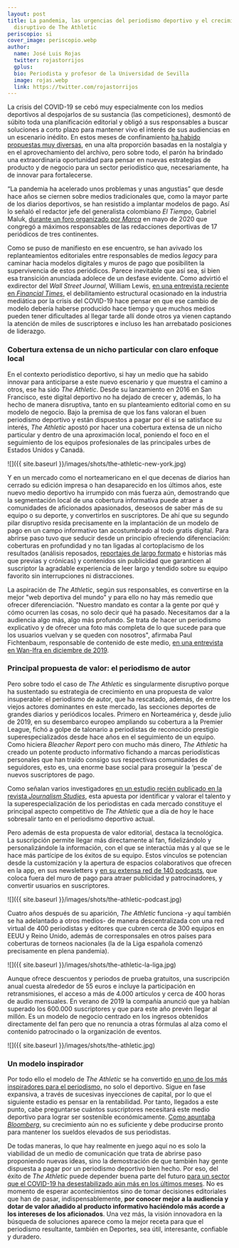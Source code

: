 ```yaml
---
layout: post
title: La pandemia, las urgencias del periodismo deportivo y el crecimiento
  disruptivo de The Athletic
periscopio: si
cover_image: periscopio.webp
author:
  name: José Luis Rojas
  twitter: rojastorrijos
  gplus:  
  bio: Periodista y profesor de la Universidad de Sevilla
  image: rojas.webp
  link: https://twitter.com/rojastorrijos
---
```

La crisis del COVID-19 se cebó muy especialmente con los medios deportivos al despojarlos de su sustancia (las competiciones), desmontó de súbito toda una planificación editorial y obligó a sus responsables a buscar soluciones a corto plazo para mantener vivo el interés de sus audiencias en un escenario inédito. En estos meses de confinamiento [ha habido propuestas muy diversas](https://periodismodeportivodecalidad.blogspot.com/2020/03/soluciones-editoriales-de-un-periodismo.html), en una alta proporción basadas en la nostalgia y en el aprovechamiento del archivo, pero sobre todo, el parón ha brindado una extraordinaria oportunidad para pensar en nuevas estrategias de producto y de negocio para un sector periodístico que, necesariamente, ha de innovar para fortalecerse.

“La pandemia ha acelerado unos problemas y unas angustias” que desde hace años se ciernen sobre medios tradicionales que, como la mayor parte de los diarios deportivos, se han resistido a implantar modelos de pago. Así lo señaló el redactor jefe del generalista colombiano *El Tiempo*, Gabriel Maluk, [durante un foro organizado por *Marca*](https://periodismodeportivodecalidad.blogspot.com/2020/05/retos-y-reflexiones-pendientes-para-el.html) en mayo de 2020 que congregó a máximos responsables de las redacciones deportivas de 17 periódicos de tres continentes.

Como se puso de manifiesto en ese encuentro, se han avivado los replanteamientos editoriales entre responsables de medios *legacy* para caminar hacia modelos digitales y muros de pago que posibiliten la supervivencia de estos periódicos. Parece inevitable que así sea, si bien esa transición anunciada adolece de un desfase evidente. Como advirtió el exdirector del *Wall Street Journal*, William Lewis, [en una entrevista reciente en *Financial Times*,](https://www.ft.com/content/9c4fcfbc-937a-4b51-94c3-444673ac156d) el debilitamiento estructural ocasionado en la industria mediática por la crisis del COVID-19 hace pensar en que ese cambio de modelo debería haberse producido hace tiempo y que muchos medios pueden tener dificultades al llegar tarde allí donde otros ya vienen captando la atención de miles de suscriptores e incluso les han arrebatado posiciones de liderazgo.

### Cobertura extensa de un nicho particular con claro enfoque local

En el contexto periodístico deportivo, si hay un medio que ha sabido innovar para anticiparse a este nuevo escenario y que muestra el camino a otros, ese ha sido *The Athletic*. Desde su lanzamiento en 2016 en San Francisco, este digital deportivo no ha dejado de crecer y, además, lo ha hecho de manera disruptiva, tanto en su planteamiento editorial como en su modelo de negocio. Bajo la premisa de que los fans valoran el buen periodismo deportivo y están dispuestos a pagar por él si se satisface su interés, *The Athletic* apostó por hacer una cobertura extensa de un nicho particular y dentro de una aproximación local, poniendo el foco en el seguimiento de los equipos profesionales de las principales urbes de Estados Unidos y Canadá.

![]({{ site.baseurl }}/images/shots/the-athletic-new-york.jpg)

Y en un mercado como el norteamericano en el que decenas de diarios han cerrado su edición impresa o han desaparecido en los últimos años, este nuevo medio deportivo ha irrumpido con más fuerza aún, demostrando que la segmentación local de una cobertura informativa puede atraer a comunidades de aficionados apasionados, deseosos de saber más de su equipo o su deporte, y convertirlos en suscriptores. De ahí que su segundo pilar disruptivo resida precisamente en la implantación de un modelo de pago en un campo informativo tan acostumbrado al todo gratis digital. Para abrirse paso tuvo que seducir desde un principio ofreciendo diferenciación: coberturas en profundidad y no tan ligadas al cortoplacismo de los resultados (análisis reposados, [reportajes de largo formato](https://theathletic.com/ink/) e historias más que previas y crónicas) y contenidos sin publicidad que garanticen al suscriptor la agradable experiencia de leer largo y tendido sobre su equipo favorito sin interrupciones ni distracciones.

La aspiración de *The Athletic*, según sus responsables, es convertirse en la mejor "web deportiva del mundo" y para ello no hay más remedio que ofrecer diferenciación. "Nuestro mandato es contar a la gente por qué y cómo ocurren las cosas, no solo decir qué ha pasado. Necesitamos dar a la audiencia algo más, algo más profundo. Se trata de hacer un periodismo explicativo y de ofrecer una foto más completa de lo que sucede para que los usuarios vuelvan y se queden con nosotros", afirmaba Paul Fichtenbaum, responsable de contenido de este medio, [en una entrevista en Wan-Ifra en diciembre de 2019](https://blog.wan-ifra.org/2019/12/10/qa-with-the-athletic-s-paul-fichtenbaum-our-vision-is-to-be-the-sports-page-for-the-world).

### Principal propuesta de valor: el periodismo de autor

Pero sobre todo el caso de *The Athletic* es singularmente disruptivo porque ha sustentado su estrategia de crecimiento en una propuesta de valor insuperable: el periodismo de autor, que ha rescatado, además, de entre los viejos actores dominantes en este mercado, las secciones deportes de grandes diarios y periódicos locales. Primero en Norteamérica y, desde julio de 2019, en su desembarco europeo ampliando su cobertura a la Premier League, fichó a golpe de talonario a periodistas de reconocido prestigio superespecializados desde hace años en el seguimiento de un equipo. Como hiciera *Bleacher Report* pero con mucho más dinero, *The Athletic* ha creado un potente producto informativo fichando a marcas periodísticas personales que han traído consigo sus respectivas comunidades de seguidores, esto es, una enorme base social para proseguir la ‘pesca’ de nuevos suscriptores de pago.

Como señalan varios investigadores [en un estudio recién publicado en la revista *Journalism Studies*](https://www.tandfonline.com/doi/abs/10.1080/1461670X.2020.1763191?journalCode=rjos20), esta apuesta por identificar y valorar el talento y la superespecialización de los periodistas en cada mercado constituye el principal aspecto competitivo de *The Athletic* que a día de hoy le hace sobresalir tanto en el periodismo deportivo actual.

Pero además de esta propuesta de valor editorial, destaca la tecnológica. La suscripción permite llegar más directamente al fan, fidelizándolo y personalizándole la información, con el que se interactúa más y al que se le hace más partícipe de los éxitos de su equipo. Estos vínculos se potencian desde la customización y la apertura de espacios colaborativos que ofrecen en la app, en sus newsletters y [en su extensa red de 140 podcasts](https://theathletic.com/podcasts/), que coloca fuera del muro de pago para atraer publicidad y patrocinadores, y convertir usuarios en suscriptores.

![]({{ site.baseurl }}/images/shots/the-athletic-podcast.jpg)

Cuatro años después de su aparición, *The Athletic* funciona -y aquí también se ha adelantado a otros medios- de manera descentralizada con una red virtual de 400 periodistas y editores que cubren cerca de 300 equipos en EEUU y Reino Unido, además de corresponsales en otros países para coberturas de torneos nacionales (la de la Liga española comenzó precisamente en plena pandemia). 

![]({{ site.baseurl }}/images/shots/the-athletic-la-liga.jpg)

Aunque ofrece descuentos y periodos de prueba gratuitos, una suscripción anual cuesta alrededor de 55 euros e incluye la participación en retransmisiones, el acceso a más de 4.000 artículos y cerca de 400 horas de audio mensuales. En verano de 2019 la compañía anunció que ya habían superado los 600.000 suscriptores y que para este año prevén llegar al millón. Es un modelo de negocio centrado en los ingresos obtenidos directamente del fan pero que no renuncia a otras fórmulas al alza como el contenido patrocinado o la organización de eventos.

![]({{ site.baseurl }}/images/shots/the-athletic.jpg)

### Un modelo inspirador

Por todo ello el modelo de *The Athletic* se ha convertido [en uno de los más inspiradores para el periodismo,](https://whatsnewinpublishing.com/top-8-paywall-models-what-you-can-learn-from-wired-bild-the-athletic-and-co/) no solo el deportivo. Sigue en fase expansiva, a través de sucesivas inyecciones de capital, por lo que el siguiente estadio es pensar en la rentabilidad. Por tanto, llegados a este punto, cabe preguntarse cuántos suscriptores necesitará este medio deportivo para lograr ser sostenible económicamente. [Como apuntaba *Bloomberg*](https://www.bloomberg.com/news/features/2019-08-20/an-upstart-sports-news-service-is-thriving-amid-media-layoffs?utm_source=API+Need+to+Know+newsletter&utm_source=Daily+Lab+email+list&utm_campaign=e6962afbda-dailylabemail3&utm_medium=email&utm_term=0_d68264fd5e-e6962afbda-395909773), su crecimiento aún no es suficiente y debe producirse pronto para mantener los sueldos elevados de sus periodistas.

De todas maneras, lo que hay realmente en juego aquí no es solo la viabilidad de un medio de comunicación que trata de abrirse paso proponiendo nuevas ideas, sino la demostración de que también hay gente dispuesta a pagar por un periodismo deportivo bien hecho. Por eso, del éxito de *The Athletic* puede depender buena parte del futuro [para un sector que el COVID-19 ha desestabilizado aún más en los últimos meses](https://www.washingtonpost.com/sports/2020/03/03/the-athletic-sports-media-future/#click=https://t.co/JwBzqaT1Xz). No es momento de esperar acontecimientos sino de tomar decisiones editoriales que han de pasar, indispensablemente, **por conocer mejor a la audiencia y dotar de valor añadido al producto informativo haciéndolo más acorde a los intereses de los aficionados**. Una vez más, la visión innovadora en la búsqueda de soluciones aparece como la mejor receta para que el periodismo resultante, también en Deportes, sea útil, interesante, confiable y duradero.



<!--EndFragment-->
